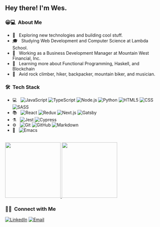 <h2> Hey there! I'm Wes.</h2>

<h3> 😀💻 &nbsp;About Me </h3>

- 🤔 &nbsp; Exploring new technologies and building cool stuff.
- 🎓 &nbsp; Studying Web Development and Computer Science at Lambda School.
- 💼 &nbsp; Working as a Business Development Manager at Mountain West Financial, Inc.
- 🌱 &nbsp; Learning more about Functional Programming, Haskell, and Blockchain
- 🧗‍ &nbsp; Avid rock climber, hiker, backpacker, mountain biker, and musician.

<h3> 🛠 &nbsp;Tech Stack</h3>

- 💻 &nbsp;
  ![JavaScript](https://img.shields.io/badge/JavaScript-2e3440?style=flat-square&logo=javascript)
  ![TypeScript](https://img.shields.io/badge/TypeScript-2e3440?style=flat-square&logo=typescript)
  ![Node.js](https://img.shields.io/badge/-Node.js-2e3440?style=flat-square&logo=node.js)
  ![Python](https://img.shields.io/badge/Python-2e3440?style=flat-square&logo=python)
  ![HTML5](https://img.shields.io/badge/-HTML5-2e3440?style=flat-square&logo=HTML5)
  ![CSS](https://img.shields.io/badge/-CSS-2e3440?style=flat-square&logo=CSS3)
  ![SASS](https://img.shields.io/badge/-SASS-2e3440?style=flat-square&logo=SASS)
- 📚 &nbsp;
  ![React](https://img.shields.io/badge/-React-2e3440?style=flat-square&logo=react)
  ![Redux](https://img.shields.io/badge/-Redux-2e3440?style=flat-square&logo=redux)
  ![Next.js](https://img.shields.io/badge/-Next.js-2e3440?style=flat-square&logo=next.js)
  ![Gatsby](https://img.shields.io/badge/-Gatsby-2e3440?style=flat-square&logo=gatsby)
- ⚗️ &nbsp;
  ![Jest](https://img.shields.io/badge/-Jest-2e3440?style=flat-square&logo=jest)
  ![Cypress](https://img.shields.io/badge/-Cypress-2e3440?style=flat-square&logo=cypress)
- ⚙️ &nbsp;
  ![Git](https://img.shields.io/badge/-Git-2e3440?style=flat-square&logo=git)
  ![GitHub](https://img.shields.io/badge/-GitHub-2e3440?style=flat-square&logo=github)
  ![Markdown](https://img.shields.io/badge/-Markdown-2e3440?style=flat-square&logo=markdown)
- 🔧 &nbsp;
  ![Emacs](https://img.shields.io/badge/-Emacs-2e3440?style=flat-square&logo=emacs)

<br/>

<a href="https://github.com/fwesss">
  <img height="180em" src="https://github-readme-stats.vercel.app/api?username=fwesss&theme=nord&show_icons=true" />
  <img height="180em" src="https://github-readme-stats.vercel.app/api/top-langs/?username=fwesss&theme=nord&layout=compact&hide=jupyter%20notebook" />
</a>

<br/>

<h3> 🤝🏻 &nbsp;Connect with Me </h3>

<a href="https://www.linkedin.com/in/westley-feller/"><img alt="LinkedIn" src="https://img.shields.io/badge/LinkedIn-Westley%20Feller-blue?style=flat-square&logo=linkedin"></a>
<a href="mailto:feller.westley@gmail.com"><img alt="Email" src="https://img.shields.io/badge/Email-feller.westley@gmail.com-blue?style=flat-square&logo=gmail"></a>
